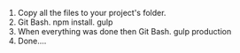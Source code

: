 1. Copy all the files to your project's folder.
2. Git Bash.
	npm install.
	gulp
3. When everything was done then Git Bash.
	gulp production
6. Done....
